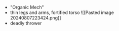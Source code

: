 
- "Organic Mech"
- thin legs and arms, fortified torso
 ![[Pasted image 20240807223424.png]]
 - deadly thrower